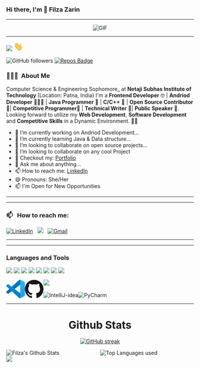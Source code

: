 ### Hi there, I'm 👋 Filza Zarin
----------------
<p align="center">
<img alt="GIF" src="https://media.giphy.com/media/Cmr1OMJ2FN0B2/giphy.gif" width = 200/>
</p>

---------------
![](https://komarev.com/ghpvc/?username=Filzazarin&color=47ccb3) 
<img src="https://raw.githubusercontent.com/ABSphreak/ABSphreak/master/gifs/Hi.gif" width="25px">


![GitHub followers](https://img.shields.io/github/followers/Filzazarin?label=Follow&style=social)
[![Repos Badge](https://badges.pufler.dev/repos/Filzazarin)](https://badges.pufler.dev/repos/Filzazarin)

### 👨🏻‍💻 &nbsp;About Me
Computer Science & Engineering Sophomore_ at <b>Netaji Subhas Institute of Technology </b> (Location: Patna, India) I'm a <b> Frontend Developer</b>  🤓 | <b>Andriod Developer</b> 👨🏻‍💻 | <b>Java Programmer</b> 🧐  | <b>C/C++</b> 🐍 | <b>Open Source Contributor</b> 📝| <b>Competitive Programmer</b>🤠 | <b>Technical Writer</b> 🤭| <b>Public Speaker</b> 🥳. Looking forward to utilize my <b>Web Development</b>, <b>Software Development</b> and <b>Competitive Skills</b> in a Dynamic Environment. 🧑🏻

- 🔭 I’m currently working on Andriod Development...
- 🌱 I’m currently learning Java & Data structure...
- 👯 I’m looking to collaborate on open source projects...
- 🥰 I’m looking to collaborate on any cool Project
- 🥰 Checkout my: [Portfolio](https://filzazarin.github.io/MyPortifolio/.)
- 💬 Ask me about anything...
- 📫 How to reach me: [LinkedIn](https://www.linkedin.com/in/filza-zarin-1772231b1/)
- 😄 Pronouns: She/Her 
- 📫 I'm Open for New Opportunities

----------------------------------

<!--## You will find me here:

<a href="https://www.linkedin.com/in/filza-zarin-1772231b1/" target="blank"><img align="center" src="https://www.vectorlogo.zone/logos/linkedin/linkedin-icon.svg" alt="Filzazarin" height="40" width="30" /></a>  <a href="https://www.instagram.com/filzazarin/" target="blank"><img align="center" src="https://www.vectorlogo.zone/logos/instagram/instagram-icon.svg" alt="Filzazarin" height="30" width="40" /></a>
<a href="https://medium.com/@filzazarin2002" target="blank"><img align="center" src="https://www.vectorlogo.zone/logos/medium/medium-tile.svg" alt="Filzazarin" height="30" width="40" /></a>
<a href="https://www.facebook.com/filza.zarin.1" target="blank"><img align="center" src="https://cdn.jsdelivr.net/npm/simple-icons@3.0.1/icons/facebook.svg" alt="Filzazarin" height="30" width="40" /></a>-->

--------------------
### 📫 &nbsp; How to reach me:
<a href="https://www.linkedin.com/in/filza-zarin-1772231b1/"><img alt="LinkedIn" src="https://img.shields.io/badge/linkedin%20-%230077B5.svg?&style=flat&logo=linkedin&logoColor=white"/></a> &nbsp;
<a href="https://www.instagram.com/filzazarin/"><img src="https://img.shields.io/badge/-@michael201199-E4405F?style=flat&logo=Instagram&logoColor=white"/></a> &nbsp;
<a href="filzazarin2002@gmail.com"><img alt="Gmail" src="https://img.shields.io/badge/Gmail-D14836?style=flat&logo=gmail&logoColor=white" /></a> &nbsp;

-----  



------------------------------
### Languages and Tools

<p>
 
 
  <code><img width="15%" src="https://www.vectorlogo.zone/logos/python/python-ar21.svg"></code>
  <code><img width="15%" src="https://www.vectorlogo.zone/logos/java/java-ar21.svg"></code>
 <code><img width="15%" src="https://www.vectorlogo.zone/logos/quora/quora-ar21.svg"></code>
 <code><img width="15%" src="https://www.vectorlogo.zone/logos/w3_html5/w3_html5-ar21.svg"></code>
 <code><img width="15%" src="https://www.vectorlogo.zone/logos/w3_css/w3_css-ar21.svg"></code>
  <code><img width="15%" src="https://www.vectorlogo.zone/logos/javascript/javascript-horizontal.svg"></code>
  <code><img width="15%" src="https://www.vectorlogo.zone/logos/jupyter/jupyter-ar21.svg"></code>
  <code><img width="15%" src="https://www.vectorlogo.zone/logos/mysql/mysql-ar21.svg"></code>
  
  <code><img width="15%" src="https://www.vectorlogo.zone/logos/git-scm/git-scm-ar21.svg"></code>
 <img align="left" alt="Visual Studio Code" width="50px"  height="50px" src="https://raw.githubusercontent.com/github/explore/80688e429a7d4ef2fca1e82350fe8e3517d3494d/topics/visual-studio-code/visual-studio-code.png" />
<img align="left" alt="GitHub" width="50px" src="https://raw.githubusercontent.com/github/explore/78df643247d429f6cc873026c0622819ad797942/topics/github/github.png" />

<img align="left" src="https://img.icons8.com/color/48/000000/intellij-idea.png" alt = "IntelliJ-idea"/>

<img src="https://img.icons8.com/color/48/000000/pycharm.png" alt = "PyCharm"/>

  
 
 -----
  
</p>
<h1 align="center">Github Stats</h1>

<div align="center">
  
[![GitHub streak](https://github-readme-streak-stats.herokuapp.com/?user=Filzazarin&theme=highcontrast)](https://github.com/DenverCoder1/github-readme-streak-stats)

 </div>
 
 

<img align="left" alt="Filza's Github Stats" src="https://github-readme-stats.vercel.app/api?username=Filzazarin&&show_icons=true&theme=dark" width="50%" />
<img alt="Top Languages used" src="https://github-readme-stats.vercel.app/api/top-langs/?username=Filzazarin&layout=compact&theme=dark" width="46%" />
<br>
<img src="https://activity-graph.herokuapp.com/graph?username=Filzazarin&theme=xcode">






<!--## Languages I know:

<img align = "left" src="https://img.icons8.com/color/100/000000/c-programming.png" alt="C" width="50px" />
<img align="left" alt="C++" width="40px" src="https://user-images.githubusercontent.com/42747200/46140125-da084900-c26d-11e8-8ea7-c45ae6306309.png" />
<img align="left" alt="JAVA" width="50px" src="https://raw.githubusercontent.com/github/explore/80688e429a7d4ef2fca1e82350fe8e3517d3494d/topics/java/java.png" />
<img align="left" alt="HTML5" width="50px" src="https://raw.githubusercontent.com/github/explore/80688e429a7d4ef2fca1e82350fe8e3517d3494d/topics/html/html.png" />
<img src="https://img.icons8.com/color/50/000000/python.png" alt="Python" width="50" height="50" />-->

<!-- <img src="https://devicons.github.io/devicon/devicon.git/icons/java/java-original.svg" alt="Java" width="50" height="50" /> -->



<!--## Tools I use:

<img align="left" alt="Visual Studio Code" width="50px"  height="50px" src="https://raw.githubusercontent.com/github/explore/80688e429a7d4ef2fca1e82350fe8e3517d3494d/topics/visual-studio-code/visual-studio-code.png" />

<img align="left" alt="Git" width="50px" src="https://raw.githubusercontent.com/github/explore/80688e429a7d4ef2fca1e82350fe8e3517d3494d/topics/git/git.png" />

<img align="left" alt="GitHub" width="50px" src="https://raw.githubusercontent.com/github/explore/78df643247d429f6cc873026c0622819ad797942/topics/github/github.png" />

<img align="left" src="https://img.icons8.com/color/48/000000/intellij-idea.png" alt = "IntelliJ-idea"/>

<img src="https://img.icons8.com/color/48/000000/pycharm.png" alt = "PyCharm"/>-->








